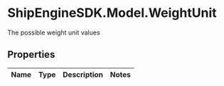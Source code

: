 # ShipEngineSDK.Model.WeightUnit
The possible weight unit values

## Properties

Name | Type | Description | Notes
------------ | ------------- | ------------- | -------------

